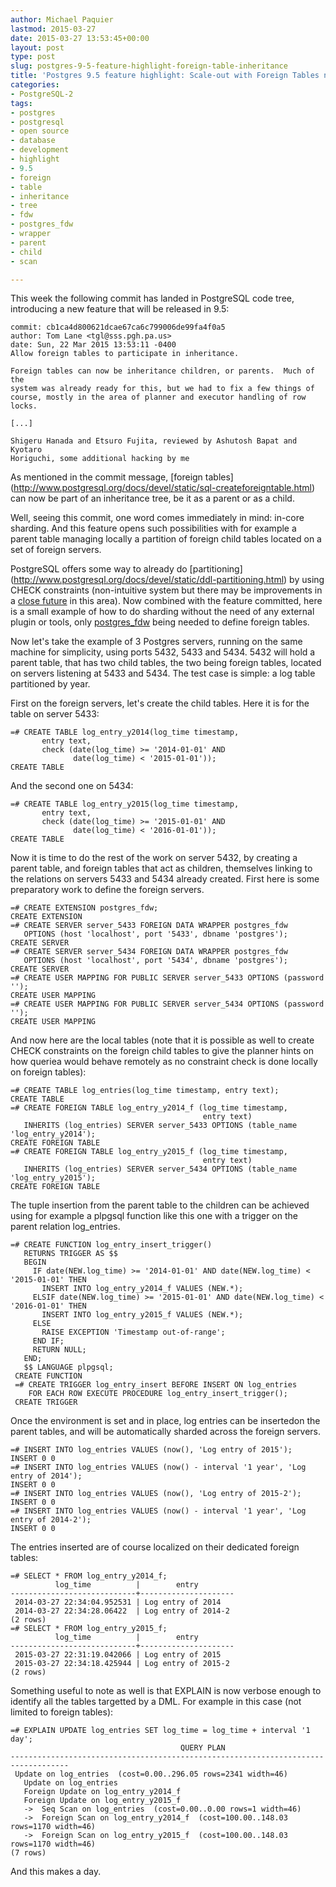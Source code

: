 ```yaml
---
author: Michael Paquier
lastmod: 2015-03-27
date: 2015-03-27 13:53:45+00:00
layout: post
type: post
slug: postgres-9-5-feature-highlight-foreign-table-inheritance
title: 'Postgres 9.5 feature highlight: Scale-out with Foreign Tables now part of Inheritance Trees'
categories:
- PostgreSQL-2
tags:
- postgres
- postgresql
- open source
- database
- development
- highlight
- 9.5
- foreign
- table
- inheritance
- tree
- fdw
- postgres_fdw
- wrapper
- parent
- child
- scan

---
```


This week the following commit has landed in PostgreSQL code tree, introducing
a new feature that will be released in 9.5:

    commit: cb1ca4d800621dcae67ca6c799006de99fa4f0a5
    author: Tom Lane <tgl@sss.pgh.pa.us>
    date: Sun, 22 Mar 2015 13:53:11 -0400
    Allow foreign tables to participate in inheritance.

    Foreign tables can now be inheritance children, or parents.  Much of the
    system was already ready for this, but we had to fix a few things of
    course, mostly in the area of planner and executor handling of row locks.

    [...]

    Shigeru Hanada and Etsuro Fujita, reviewed by Ashutosh Bapat and Kyotaro
    Horiguchi, some additional hacking by me

As mentioned in the commit message, [foreign tables]
(http://www.postgresql.org/docs/devel/static/sql-createforeigntable.html)
can now be part of an inheritance tree, be it as a parent or as a child.

Well, seeing this commit, one word comes immediately in mind: in-core sharding.
And this feature opens such possibilities with for example a parent table managing
locally a partition of foreign child tables located on a set of foreign servers.

PostgreSQL offers some way to already do [partitioning]
(http://www.postgresql.org/docs/devel/static/ddl-partitioning.html) by using
CHECK constraints (non-intuitive system but there may be improvements in a
[close future](http://www.postgresql.org/message-id/54EC32B6.9070605@lab.ntt.co.jp)
in this area). Now combined with the feature committed, here is a small
example of how to do sharding without the need of any external plugin or
tools, only [postgres_fdw](http://www.postgresql.org/docs/devel/static/postgres-fdw.html)
being needed to define foreign tables.

Now let's take the example of 3 Postgres servers, running on the same machine
for simplicity, using ports 5432, 5433 and 5434. 5432 will hold a parent table,
that has two child tables, the two being foreign tables, located on servers
listening at 5433 and 5434. The test case is simple: a log table partitioned
by year.

First on the foreign servers, let's create the child tables. Here it is
for the table on server 5433:

    =# CREATE TABLE log_entry_y2014(log_time timestamp,
           entry text,
           check (date(log_time) >= '2014-01-01' AND
                  date(log_time) < '2015-01-01'));
    CREATE TABLE

And the second one on 5434:

    =# CREATE TABLE log_entry_y2015(log_time timestamp,
           entry text,
           check (date(log_time) >= '2015-01-01' AND
                  date(log_time) < '2016-01-01'));
    CREATE TABLE

Now it is time to do the rest of the work on server 5432, by creating a
parent table, and foreign tables that act as children, themselves linking
to the relations on servers 5433 and 5434 already created. First here is
some preparatory work to define the foreign servers.

    =# CREATE EXTENSION postgres_fdw;
    CREATE EXTENSION
    =# CREATE SERVER server_5433 FOREIGN DATA WRAPPER postgres_fdw
       OPTIONS (host 'localhost', port '5433', dbname 'postgres');
    CREATE SERVER
    =# CREATE SERVER server_5434 FOREIGN DATA WRAPPER postgres_fdw
       OPTIONS (host 'localhost', port '5434', dbname 'postgres');
    CREATE SERVER
    =# CREATE USER MAPPING FOR PUBLIC SERVER server_5433 OPTIONS (password '');
    CREATE USER MAPPING
    =# CREATE USER MAPPING FOR PUBLIC SERVER server_5434 OPTIONS (password '');
    CREATE USER MAPPING

And now here are the local tables (note that it is possible as well to create
CHECK constraints on the foreign child tables to give the planner hints on how
queriea would behave remotely as no constraint check is done locally on foreign
tables):

    =# CREATE TABLE log_entries(log_time timestamp, entry text);
    CREATE TABLE
    =# CREATE FOREIGN TABLE log_entry_y2014_f (log_time timestamp,
                                               entry text)
       INHERITS (log_entries) SERVER server_5433 OPTIONS (table_name 'log_entry_y2014');
    CREATE FOREIGN TABLE
    =# CREATE FOREIGN TABLE log_entry_y2015_f (log_time timestamp,
                                               entry text)
       INHERITS (log_entries) SERVER server_5434 OPTIONS (table_name 'log_entry_y2015');
    CREATE FOREIGN TABLE

The tuple insertion from the parent table to the children can be achieved
using for example a plpgsql function like this one with a trigger on
the parent relation log\_entries.

    =# CREATE FUNCTION log_entry_insert_trigger()
       RETURNS TRIGGER AS $$
       BEGIN
         IF date(NEW.log_time) >= '2014-01-01' AND date(NEW.log_time) < '2015-01-01' THEN
           INSERT INTO log_entry_y2014_f VALUES (NEW.*);
         ELSIF date(NEW.log_time) >= '2015-01-01' AND date(NEW.log_time) < '2016-01-01' THEN
           INSERT INTO log_entry_y2015_f VALUES (NEW.*);
         ELSE
           RAISE EXCEPTION 'Timestamp out-of-range';
         END IF;
         RETURN NULL;
       END;
       $$ LANGUAGE plpgsql;
     CREATE FUNCTION
     =# CREATE TRIGGER log_entry_insert BEFORE INSERT ON log_entries
        FOR EACH ROW EXECUTE PROCEDURE log_entry_insert_trigger();
     CREATE TRIGGER

Once the environment is set and in place, log entries can be insertedon the
parent tables, and will be automatically sharded across the foreign servers.

    =# INSERT INTO log_entries VALUES (now(), 'Log entry of 2015');
    INSERT 0 0
    =# INSERT INTO log_entries VALUES (now() - interval '1 year', 'Log entry of 2014');
    INSERT 0 0
    =# INSERT INTO log_entries VALUES (now(), 'Log entry of 2015-2');
    INSERT 0 0
    =# INSERT INTO log_entries VALUES (now() - interval '1 year', 'Log entry of 2014-2');
    INSERT 0 0

The entries inserted are of course localized on their dedicated foreign tables:

    =# SELECT * FROM log_entry_y2014_f;
              log_time          |        entry
    ----------------------------+---------------------
     2014-03-27 22:34:04.952531 | Log entry of 2014
     2014-03-27 22:34:28.06422  | Log entry of 2014-2
    (2 rows)
    =# SELECT * FROM log_entry_y2015_f;
              log_time          |        entry
    ----------------------------+---------------------
     2015-03-27 22:31:19.042066 | Log entry of 2015
     2015-03-27 22:34:18.425944 | Log entry of 2015-2
    (2 rows)

Something useful to note as well is that EXPLAIN is now verbose enough to
identify all the tables targetted by a DML. For example in this case (not
limited to foreign tables):

    =# EXPLAIN UPDATE log_entries SET log_time = log_time + interval '1 day';
                                          QUERY PLAN
    -----------------------------------------------------------------------------------
     Update on log_entries  (cost=0.00..296.05 rows=2341 width=46)
       Update on log_entries
       Foreign Update on log_entry_y2014_f
       Foreign Update on log_entry_y2015_f
       ->  Seq Scan on log_entries  (cost=0.00..0.00 rows=1 width=46)
       ->  Foreign Scan on log_entry_y2014_f  (cost=100.00..148.03 rows=1170 width=46)
       ->  Foreign Scan on log_entry_y2015_f  (cost=100.00..148.03 rows=1170 width=46)
    (7 rows)

And this makes a day.
